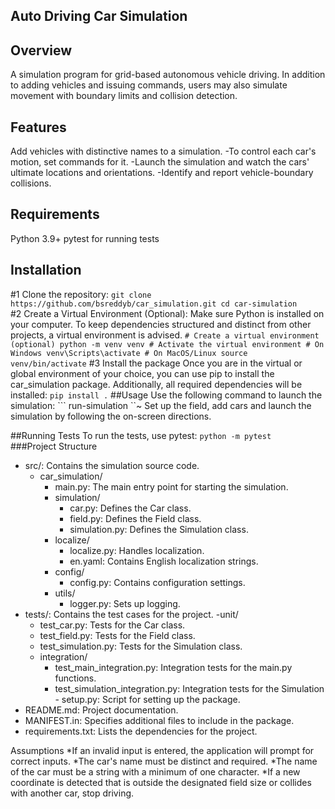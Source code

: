 ## Auto Driving Car Simulation

## Overview
A simulation program for grid-based autonomous vehicle driving. In addition to adding vehicles and issuing commands, users may also simulate movement with boundary limits and collision detection.

## Features
Add vehicles with distinctive names to a simulation.
-To control each car's motion, set commands for it.
-Launch the simulation and watch the cars' ultimate locations and orientations.
-Identify and report vehicle-boundary collisions.

## Requirements
Python 3.9+
pytest for running tests

## Installation
  #1 Clone the repository:
      ```
        git clone https://github.com/bsreddyb/car_simulation.git
        cd car-simulation
      ```  
  #2 Create a Virtual Environment (Optional):
    Make sure Python is installed on your computer. To keep dependencies structured and distinct from other projects, a 
    virtual environment is advised.
      ```
          # Create a virtual environment (optional)
          python -m venv venv
          # Activate the virtual environment
          # On Windows
          venv\Scripts\activate
          # On MacOS/Linux
          source venv/bin/activate
     ```
  #3 Install the package
Once you are in the virtual or global environment of your choice, you can use pip to install the car_simulation package. Additionally, all required dependencies will be installed:
     ```
       pip install .
     ```
##Usage
Use the following command to launch the simulation:
    ```
    run-simulation
    ``~
Set up the field, add cars and launch the simulation by following the on-screen directions.

##Running Tests
To run the tests, use pytest:
    ```
        python -m pytest    
    ```
###Project Structure
- src/: Contains the simulation source code.
  - car_simulation/
    - main.py: The main entry point for starting the simulation.
    - simulation/
      - car.py: Defines the Car class.
      - field.py: Defines the Field class.
      - simulation.py: Defines the Simulation class.
    - localize/
      - localize.py: Handles localization.
      - en.yaml: Contains English localization strings.
    - config/
      - config.py: Contains configuration settings.
    - utils/
      - logger.py: Sets up logging.
- tests/: Contains the test cases for the project.
  -unit/
    - test_car.py: Tests for the Car class.
    - test_field.py: Tests for the Field class.
    - test_simulation.py: Tests for the Simulation class.
  - integration/
    - test_main_integration.py: Integration tests for the main.py functions.
    - test_simulation_integration.py: Integration tests for the Simulation - setup.py: Script for setting up the package.
- README.md: Project documentation.
- MANIFEST.in: Specifies additional files to include in the package.
- requirements.txt: Lists the dependencies for the project.

Assumptions
*If an invalid input is entered, the application will prompt for correct inputs.
*The car's name must be distinct and required.
*The name of the car must be a string with a minimum of one character.
*If a new coordinate is detected that is outside the designated field size or collides with another car, stop driving.
